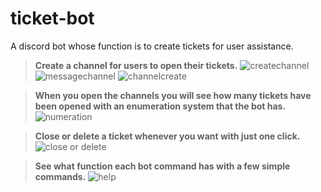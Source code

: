 # ticket-bot
A discord bot whose function is to create tickets for user assistance.

> **Create a channel for users to open their tickets.**
![createchannel](https://i.imgur.com/8yn4PDB.gif)
![messagechannel](https://i.imgur.com/kLNQJNj.gif)
![channelcreate](https://i.imgur.com/wONtls5.gif)



> **When you open the channels you will see how many tickets have been opened with an enumeration system that the bot has.**
![numeration](https://i.imgur.com/ws8nWn0.gif)



> **Close or delete a ticket whenever you want with just one click.**
![close or delete](https://i.imgur.com/4eaGqYt.gif)



> **See what function each bot command has with a few simple commands.**
![help](https://i.imgur.com/v1vG4qq.gif)

